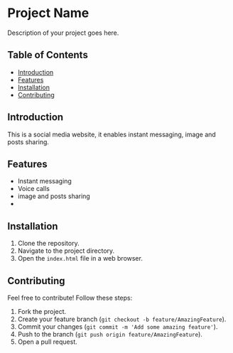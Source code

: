 # Project Name

Description of your project goes here.

## Table of Contents
- [Introduction](#introduction)
- [Features](#features)
- [Installation](#installation)
- [Contributing](#contributing)

## Introduction

This is a social media website, it enables instant messaging, image and posts sharing.

## Features

- Instant messaging
- Voice calls
- image and posts sharing
- 

## Installation

1. Clone the repository.
2. Navigate to the project directory.
3. Open the `index.html` file in a web browser.

## Contributing

Feel free to contribute! Follow these steps:
1. Fork the project.
2. Create your feature branch (`git checkout -b feature/AmazingFeature`).
3. Commit your changes (`git commit -m 'Add some amazing feature'`).
4. Push to the branch (`git push origin feature/AmazingFeature`).
5. Open a pull request.
